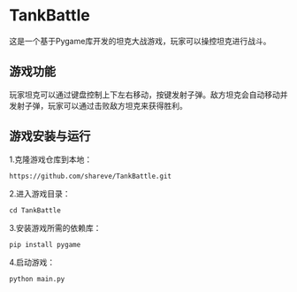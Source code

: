 # TankBattle

这是一个基于Pygame库开发的坦克大战游戏，玩家可以操控坦克进行战斗。

## 游戏功能
玩家坦克可以通过键盘控制上下左右移动，按键发射子弹。敌方坦克会自动移动并发射子弹，玩家可以通过击败敌方坦克来获得胜利。

## 游戏安装与运行
1.克隆游戏仓库到本地：
```
https://github.com/shareve/TankBattle.git
```
2.进入游戏目录：
```
cd TankBattle
```

3.安装游戏所需的依赖库：
```
pip install pygame
```
4.启动游戏：
```
python main.py
```


